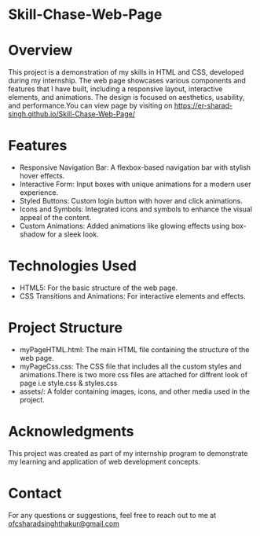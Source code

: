 # Skill-Chase-Web-Page
# Overview 
This project is a demonstration of my skills in HTML and CSS, developed during my internship. The web page showcases various components and features that I have built, including a responsive layout, interactive elements, and animations. The design is focused on aesthetics, usability, and performance.You can view page by visiting on https://er-sharad-singh.github.io/Skill-Chase-Web-Page/
# Features 
* Responsive Navigation Bar: A flexbox-based navigation bar with stylish hover effects.
* Interactive Form: Input boxes with unique animations for a modern user experience.
* Styled Buttons: Custom login button with hover and click animations.
* Icons and Symbols: Integrated icons and symbols to enhance the visual appeal of the content.
* Custom Animations: Added animations like glowing effects using box-shadow for a sleek look.

# Technologies Used

* HTML5: For the basic structure of the web page.
* CSS Transitions and Animations: For interactive elements and effects.

# Project Structure

* myPageHTML.html: The main HTML file containing the structure of the web page.
* myPageCss.css: The CSS file that includes all the custom styles and animations.There is two more css files are attached for diffrent look of page i.e style.css & styles.css  
* assets/: A folder containing images, icons, and other media used in the project.

# Acknowledgments

This project was created as part of my internship program to demonstrate my learning and application of web development concepts.

# Contact

For any questions or suggestions, feel free to reach out to me at ofcsharadsinghthakur@gmail.com
